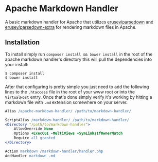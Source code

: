 # Apache Markdown Handler

A basic markdown handler for Apache that utilizes [erusev/parsedown](https://github.com/erusev/parsedown) and [erusev/parsedown-extra](https://github.com/erusev/parsedown-extra) for rendering markdown files in Apache.


## Installation

To install simply run `composer install && bower install` in the root of the apache markdown handler's directory this will pull the dependencies into your install:

```shell
$ composer install
$ bower install
```
 
After that configuring is pretty simple you just need to add the following lines to the `.htaccess` file in the root of your www root or into the `VirtualHost` entry. Once that's done simply verify it's working by hitting a markdown file with `.md` extension somewhere on your server.

```apache
Alias /apache-markdown-handler/ /path/to/markdown-handler/

ScriptAlias /markdown-handler/ /path/to/markdown-handler/
<Directory "/path/to/markdown-handler">
	AllowOverride None
	Options +ExecCGI -MultiViews +SymLinksIfOwnerMatch
	Require all granted
</Directory>

Action markdown /markdown-handler/handler.php
AddHandler markdown .md
```